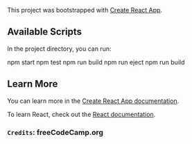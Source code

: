 This project was bootstrapped with [Create React App](https://github.com/facebook/create-react-app).

## Available Scripts

In the project directory, you can run:

npm start
npm test
npm run build
npm run eject
npm run build

## Learn More

You can learn more in the [Create React App documentation](https://facebook.github.io/create-react-app/docs/getting-started).

To learn React, check out the [React documentation](https://reactjs.org/).


### `Credits`: freeCodeCamp.org
